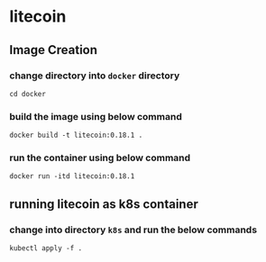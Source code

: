 # litecoin
## Image Creation
### change directory into `docker` directory
```
cd docker
```
### build the image using below command
```
docker build -t litecoin:0.18.1 .
```
### run the container using below command
```
docker run -itd litecoin:0.18.1
```

## running litecoin as k8s container

### change into directory `k8s` and run the below commands
```
kubectl apply -f .
```